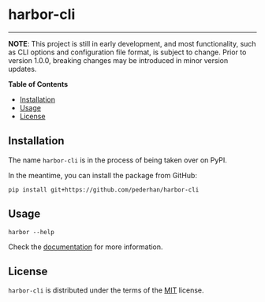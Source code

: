 # harbor-cli

<!-- [![PyPI - Version](https://img.shields.io/pypi/v/harbor-cli.svg)](https://pypi.org/project/harbor-cli)
[![PyPI - Python Version](https://img.shields.io/pypi/pyversions/harbor-cli.svg)](https://pypi.org/project/harbor-cli) -->

-----

**NOTE**: This project is still in early development, and most functionality, such as CLI options and configuration file format, is subject to change. Prior to version 1.0.0, breaking changes may be introduced in minor version updates.

**Table of Contents**

- [Installation](#installation)
- [Usage](#usage)
- [License](#license)

## Installation

<!-- ```console
pip install harbor-cli
``` -->

The name `harbor-cli` is in the process of being taken over on PyPI.

In the meantime, you can install the package from GitHub:

```
pip install git+https://github.com/pederhan/harbor-cli
```

## Usage

```
harbor --help
```

Check the [documentation](https://pederhan.github.io/harbor-cli/) for more information.


## License

`harbor-cli` is distributed under the terms of the [MIT](https://spdx.org/licenses/MIT.html) license.
